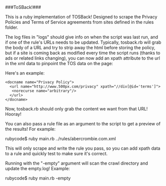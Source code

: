 ###ToSBack!###

This is a ruby implementation of TOSBack! Designed to scrape the Privacy Policies and Terms of Service agreements from sites defined in the rules folder. 

The log files in "logs" should give info on when the script was last run, and if one of the rule's URLs needs to be updated. Typically, tosback.rb will grab the body of a URL and try to strip away the html before storing the policy, but if a site is coming back as modified every time the script runs (thanks to ads or related links changing), you can now add an xpath attribute to the url in the xml data to pinpoint the TOS data on the page:

Here's an example:

	<docname name="Privacy Policy">
	  <url name="http://www.500px.com/privacy" xpath="//div[@id='terms']">
	   <norecurse name="arbitrary"/>
	  </url>
	</docname>

Now, tosback.rb should only grab the content we want from that URL! Hooray!

You can also pass a rule file as an argument to the script to get a preview of the results! For example:

rubycode$ ruby main.rb ../rules/abercrombie.com.xml

This will only scrape and write the rule you pass, so you can add xpath data to a rule and quickly test to make sure it's correct.

Running with the "-empty" argument will scan the crawl directory and update the empty.log! Example:

rubycode$ ruby main.rb -empty

